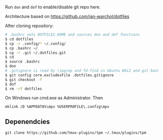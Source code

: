 Run `don` and `dof` to enable/disable git repo here.

Architecture based on https://github.com/jan-warchol/dotfiles

After cloning repository:

```bash
# .bashrc sets DOTFILES_HOME and sources don and dof functions
$ cd dotfiles
$ cp -r .config/* ~/.config/
$ cp .bashrc ~/
$ cp -r .git ~/.dotfiles.git
$ cd
$ source .bashrc
$ don
# .gitignore is read by ripgrep and fd-find in Ubuntu WSL2 and git bash, so I need to use different file name
$ git config core.excludesFile .dotfiles.gitignore
$ git checkout -f
$ dof
$ rm -rf dotfiles
```

On Windows run cmd.exe as Administrator. Then

```
mklink /D %APPDATA%\mpv %USERPROFILE\.config\mpv
```

## Depenendcies

`git clone https://github.com/tmux-plugins/tpm ~/.tmux/plugins/tpm`
